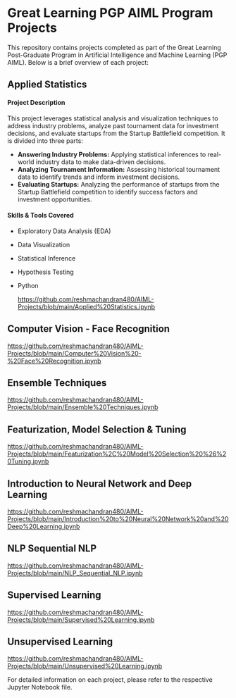 # Great Learning PGP AIML Program Projects
This repository contains projects completed as part of the Great Learning Post-Graduate Program in Artificial Intelligence and Machine Learning (PGP AIML). Below is a brief overview of each project:

## Applied Statistics
#### Project Description
This project leverages statistical analysis and visualization techniques to address industry problems, analyze past tournament data for investment decisions, and evaluate startups from the Startup Battlefield competition. It is divided into three parts:

- **Answering Industry Problems:** Applying statistical inferences to real-world industry data to make data-driven decisions.
- **Analyzing Tournament Information:** Assessing historical tournament data to identify trends and inform investment decisions.
- **Evaluating Startups:** Analyzing the performance of startups from the Startup Battlefield competition to identify success factors and investment opportunities.

#### Skills & Tools Covered
- Exploratory Data Analysis (EDA)
- Data Visualization
- Statistical Inference
- Hypothesis Testing
- Python
  
  https://github.com/reshmachandran480/AIML-Projects/blob/main/Applied%20Statistics.ipynb
  
## Computer Vision - Face Recognition
  https://github.com/reshmachandran480/AIML-Projects/blob/main/Computer%20Vision%20-%20Face%20Recognition.ipynb

## Ensemble Techniques
  https://github.com/reshmachandran480/AIML-Projects/blob/main/Ensemble%20Techniques.ipynb
  
## Featurization, Model Selection & Tuning
  https://github.com/reshmachandran480/AIML-Projects/blob/main/Featurization%2C%20Model%20Selection%20%26%20Tuning.ipynb
    
## Introduction to Neural Network and Deep Learning
  https://github.com/reshmachandran480/AIML-Projects/blob/main/Introduction%20to%20Neural%20Network%20and%20Deep%20Learning.ipynb
## NLP Sequential NLP
  https://github.com/reshmachandran480/AIML-Projects/blob/main/NLP_Sequential_NLP.ipynb
## Supervised Learning
  https://github.com/reshmachandran480/AIML-Projects/blob/main/Supervised%20Learning.ipynb
## Unsupervised Learning
  https://github.com/reshmachandran480/AIML-Projects/blob/main/Unsupervised%20Learning.ipynb

    
For detailed information on each project, please refer to the respective Jupyter Notebook file.

